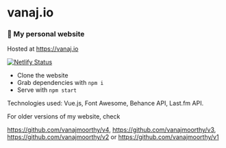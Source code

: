 # vanaj.io

### 🐢 My personal website

Hosted at https://vanaj.io

[![Netlify Status](https://api.netlify.com/api/v1/badges/3852719d-64dc-44fe-8ee3-6cbf850f248f/deploy-status)](https://app.netlify.com/sites/vanajmoorthy/deploys)

* Clone the website
* Grab dependencies with `npm i`
* Serve with `npm start`

Technologies used: Vue.js, Font Awesome, Behance API, Last.fm API.


For older versions of my website, check 

https://github.com/vanajmoorthy/v4, https://github.com/vanajmoorthy/v3, https://github.com/vanajmoorthy/v2 or https://github.com/vanajmoorthy/v1
